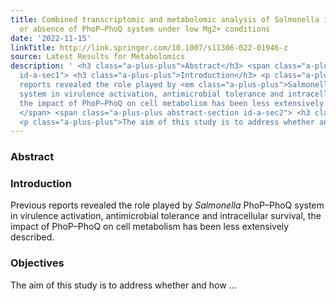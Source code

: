 ```yaml
---
title: Combined transcriptomic and metabolomic analysis of Salmonella in the presence
  or absence of PhoP–PhoQ system under low Mg2+ conditions
date: '2022-11-15'
linkTitle: http://link.springer.com/10.1007/s11306-022-01946-z
source: Latest Results for Metabolomics
description: ' <h3 class="a-plus-plus">Abstract</h3> <span class="a-plus-plus abstract-section
  id-a-sec1"> <h3 class="a-plus-plus">Introduction</h3> <p class="a-plus-plus">Previous
  reports revealed the role played by <em class="a-plus-plus">Salmonella</em> PhoP–PhoQ
  system in virulence activation, antimicrobial tolerance and intracellular survival,
  the impact of PhoP–PhoQ on cell metabolism has been less extensively described.</p>
  </span> <span class="a-plus-plus abstract-section id-a-sec2"> <h3 class="a-plus-plus">Objectives</h3>
  <p class="a-plus-plus">The aim of this study is to address whether and how ...'
---
```

 <h3 class="a-plus-plus">Abstract</h3> <span class="a-plus-plus abstract-section id-a-sec1"> <h3 class="a-plus-plus">Introduction</h3> <p class="a-plus-plus">Previous reports revealed the role played by <em class="a-plus-plus">Salmonella</em> PhoP–PhoQ system in virulence activation, antimicrobial tolerance and intracellular survival, the impact of PhoP–PhoQ on cell metabolism has been less extensively described.</p> </span> <span class="a-plus-plus abstract-section id-a-sec2"> <h3 class="a-plus-plus">Objectives</h3> <p class="a-plus-plus">The aim of this study is to address whether and how ...